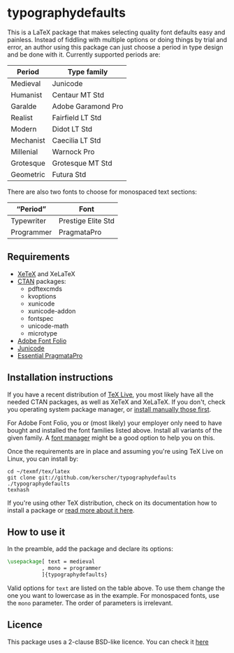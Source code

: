 # typographydefaults

This is a LaTeX package that makes selecting quality font defaults easy and painless. Instead of fiddling with multiple options or doing things by trial and error, an author using this package can just choose a period in type design and be done with it. Currently supported periods are:

| Period    | Type family        |
|-----------|--------------------|
| Medieval  | Junicode           |
| Humanist  | Centaur MT Std     |
| Garalde   | Adobe Garamond Pro |
| Realist   | Fairfield LT Std   |
| Modern    | Didot LT Std       |
| Mechanist | Caecilia LT Std    |
| Millenial | Warnock Pro        |
| Grotesque | Grotesque MT Std   |
| Geometric | Futura Std         |

There are also two fonts to choose for monospaced text sections:

| “Period”   | Font               |
|------------|--------------------|
| Typewriter | Prestige Elite Std |
| Programmer | PragmataPro        |

## Requirements

* [XeTeX](http://xetex.sourceforge.net/) and XeLaTeX
* [CTAN](http://www.ctan.org/) packages:
    * pdftexcmds
    * kvoptions
    * xunicode
    * xunicode-addon
    * fontspec
    * unicode-math
    * microtype
* [Adobe Font Folio](http://www.adobe.com/products/fontfolio.html)
* [Junicode](http://junicode.sourceforge.net/)
* [Essential PragmataPro](http://www.fsd.it/fonts/pragmatapro.htm)

## Installation instructions

If you have a recent distribution of [TeX Live](https://www.tug.org/texlive/), you most likely have all the needed CTAN packages, as well as XeTeX and XeLaTeX. If you don't, check you operating system package manager, or [install manually those first](https://en.wikibooks.org/wiki/LaTeX/Installing_Extra_Packages).

For Adobe Font Folio, you or (most likely) your employer only need to have bought and installed the font families listed above. Install all variants of the given family. A [font manager](http://fontmanager.github.io/) might be a good option to help you on this.

Once the requirements are in place and assuming you're using TeX Live on Linux, you can install by:

```shell
cd ~/texmf/tex/latex
git clone git://github.com/kerscher/typographydefaults ./typographydefaults
texhash
```

If you're using other TeX distribution, check on its documentation how to install a package or [read more about it here](https://en.wikibooks.org/wiki/LaTeX/Installing_Extra_Packages).

## How to use it

In the preamble, add the package and declare its options:

```latex
\usepackage[ text = medieval
           , mono = programmer
           ]{typographydefaults}
```

Valid options for ```text``` are listed on the table above. To use them change the one you want to lowercase as in the example. For monospaced fonts, use the ```mono``` parameter. The order of parameters is irrelevant.

## Licence

This package uses a 2-clause BSD-like licence. You can check it [here](LICENCE.md)